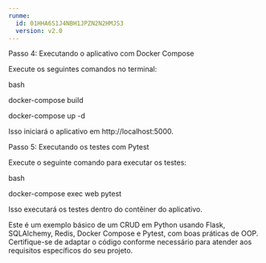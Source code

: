 ```yaml
---
runme:
  id: 01HHA6S1J4NBH1JPZN2N2HMJS3
  version: v2.0
---
```


Passo 4: Executando o aplicativo com Docker Compose

Execute os seguintes comandos no terminal:

bash

docker-compose build


docker-compose up -d

Isso iniciará o aplicativo em http://localhost:5000.

Passo 5: Executando os testes com Pytest

Execute o seguinte comando para executar os testes:

bash

docker-compose exec web pytest

Isso executará os testes dentro do contêiner do aplicativo.

Este é um exemplo básico de um CRUD em Python usando Flask, SQLAlchemy, Redis, Docker Compose e Pytest, com boas práticas de OOP. Certifique-se de adaptar o código conforme necessário para atender aos requisitos específicos do seu projeto.